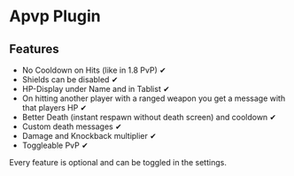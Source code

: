 # Apvp Plugin

## Features
- No Cooldown on Hits (like in 1.8 PvP) ✔
- Shields can be disabled ✔
- HP-Display under Name and in Tablist ✔
- On hitting another player with a ranged weapon you get a message with that players HP ✔
- Better Death (instant respawn without death screen) and cooldown ✔
- Custom death messages ✔
- Damage and Knockback multiplier ✔
- Toggleable PvP ✔

Every feature is optional and can be toggled in the settings.
